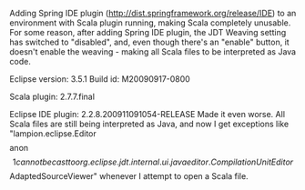 Adding Spring IDE plugin (http://dist.springframework.org/release/IDE) to an environment with Scala plugin running, making Scala completely unusable. For some reason, after adding Spring IDE plugin, the JDT Weaving setting has switched to "disabled", and, even though there's an "enable" button, it doesn't enable the weaving - making all Scala files to be interpreted as Java code.

Eclipse version: 3.5.1
Build id: M20090917-0800

Scala plugin: 2.7.7.final

Eclipse IDE plugin: 2.2.8.200911091054-RELEASE
Made it even worse. All Scala files are still being interpreted as Java, and now I get exceptions like "lampion.eclipse.Editor$$$$anon$$1 cannot be cast to org.eclipse.jdt.internal.ui.javaeditor.CompilationUnitEditor$$AdaptedSourceViewer" whenever I attempt to open a Scala file.
